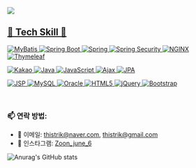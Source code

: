 
<img src="https://capsule-render.vercel.app/api?type=waving&color=auto&height=300&section=header&text=Kwon's%20%20github&fontSize=60&animation=fadeIn&fontAlignY=38&desc=Whoever%20knocks%20persistently,%20ends%20by%20entering.&descAlignY=51&descAlign=62">

<p align='center'>
  <a href="#demo">
    <h2>🔨 Tech Skill 🔨</h2>
    <p>
        <img src="https://img.shields.io/badge/MyBatis-FAAF15?style=for-the-badge&logo=MyBatis&logoColor=white" alt="MyBatis">
        <img src="https://img.shields.io/badge/Spring%20Boot-6DB33F?style=for-the-badge&logo=Spring Boot&logoColor=white" alt="Spring Boot">
        <img src="https://img.shields.io/badge/Spring-6DB33F?style=for-the-badge&logo=Spring&logoColor=white" alt="Spring">
        <img src="https://img.shields.io/badge/Spring%20Security-6DB33F?style=for-the-badge&logo=Spring Security&logoColor=white" alt="Spring Security">
        <img src="https://img.shields.io/badge/NGINX-009639?style=for-the-badge&logo=NGINX&logoColor=white" alt="NGINX">
        <img src="https://img.shields.io/badge/Thymeleaf-005F0F?style=for-the-badge&logo=Thymeleaf&logoColor=white" alt="Thymeleaf">
    </p>
    <p>
        <img src="https://img.shields.io/badge/Kakao-FFCD00?style=for-the-badge&logo=Kakao&logoColor=black" alt="Kakao">
        <img src="https://img.shields.io/badge/java-007396?style=for-the-badge&logo=java&logoColor=white" alt="Java">
        <img src="https://img.shields.io/badge/JavaScript-F7DF1E?style=for-the-badge&logo=JavaScript&logoColor=black" alt="JavaScript">
        <img src="https://img.shields.io/badge/Ajax-005C5C?style=for-the-badge&logo=Ajax&logoColor=white" alt="Ajax">
        <img src="https://img.shields.io/badge/JPA-007396?style=for-the-badge&logo=Java&logoColor=white" alt="JPA">
    </p>
    <p>
        <img src="https://img.shields.io/badge/JSP-007396?style=for-the-badge&logo=Java&logoColor=white" alt="JSP">
        <img src="https://img.shields.io/badge/MySQL-4479A1?style=for-the-badge&logo=MySQL&logoColor=white" alt="MySQL">
        <img src="https://img.shields.io/badge/Oracle-F80000?style=for-the-badge&logo=Oracle&logoColor=white" alt="Oracle">
        <img src="https://img.shields.io/badge/HTML5-E34F26?style=for-the-badge&logo=HTML5&logoColor=white" alt="HTML5">
        <img src="https://img.shields.io/badge/jQuery-0769AD?style=for-the-badge&logo=jQuery&logoColor=white" alt="jQuery">
        <img src="https://img.shields.io/badge/bootstrap-7952B3?style=for-the-badge&logo=bootstrap&logoColor=white" alt="Bootstrap">
    </p>
  </a>
</p>

  <br>


### 📫 연락 방법:
- 📧 이메일: thistrik@naver.com, thistrik@gmail.com
- 📸 인스타그램: [Zoon_june_6](https://instagram.com/Zoon_june_6)

![Anurag's GitHub stats](https://github-readme-stats.vercel.app/api?username=kwonjonny&theme=synthwave)

</div>
